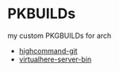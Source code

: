 PKBUILDs
========

my custom PKGBUILDs for arch

* [highcommand-git](https://aur.archlinux.org/packages/highcommand-git/)
* [virtualhere-server-bin](https://aur.archlinux.org/packages/virtualhere-server-bin/)
